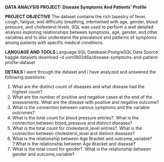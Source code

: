 **DATA ANALYSIS PROJECT: Disease Symptoms And Patients' Profile**


**PROJECT OBJECTIVE**
The dataset contains the rich tapestry of fever, cough, fatigue, and difficulty breathing, intertwined with age, gender, blood pressure, and cholesterol levels. 
SQL was used to perform a well detailed analysis exploring relationships between symptoms, age, gender, and other variables and to also understand the prevalence and patterns of symptoms among patients with specific medical conditions.

**LANGUAGE AND TOOLS**
Language:SQL
Database:PostgreSQL
Data Source: kaggle datasets download -d uom190346a/disease-symptoms-and-patient-profile-dataset


**DETAILS**
I went through the dataset and i have analyzed and answered the following questions:
1. What are the distinct count of diseases and what 
disease had the highest count?
2. What are the number of positive and negative cases at the end of 
the assessments. What are the disease with positive and 
negative outcome?
3. What is the connection between various symptoms and the
variable outcomes?
4. What is the total count for blood pressure entries?.
What is the connection between blood_pressure and 
distinct diseases?
5. What is the total count for cholesterol_level entries?.
What is the connection between cholesterol_level and 
distinct diseases?
6. What is the relationship between Age Bracket and 
outcome_variable?
7.What is the relationship between Age Bracket and 
disease?
8. What is the total count for gender?.
What is the relationship between gender and outcome_variable?

<!---
graceadegbamiye3/graceadegbamiye3 is a ✨ special ✨ repository because its `README.md` (this file) appears on your GitHub profile.
You can click the Preview link to take a look at your changes.
--->
